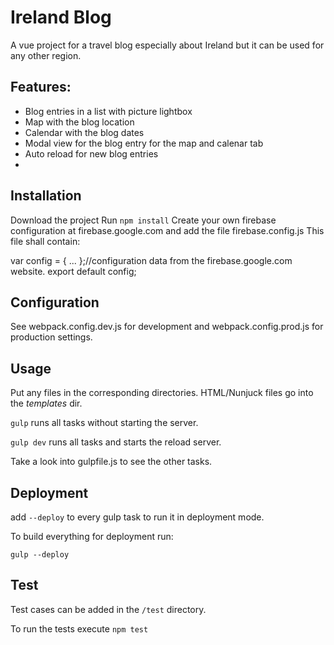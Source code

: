 # Ireland Blog

A vue project for a travel blog especially about Ireland but it can be used for any other region. 

## Features:

* Blog entries in a list with picture lightbox
* Map with the blog location
* Calendar with the blog dates
* Modal view for the blog entry for the map and calenar tab
* Auto reload for new blog entries
* 

## Installation

Download the project
Run ```npm install```
Create your own firebase configuration at firebase.google.com and add the file firebase.config.js
This file shall contain:

var config = {
    ...
};//configuration data from the firebase.google.com website.
export default config;

## Configuration

See webpack.config.dev.js for development and webpack.config.prod.js for production settings. 

## Usage

Put any files in the corresponding directories.
HTML/Nunjuck files go into the _templates_ dir.

```gulp``` runs all tasks without starting the server.

```gulp dev``` runs all tasks and starts the reload server.

Take a look into gulpfile.js to see the other tasks.

## Deployment

add ```--deploy``` to every gulp task to run it in deployment mode.

To build everything for deployment run:
 
```gulp --deploy```

## Test

Test cases can be added in the `/test` directory.

To run the tests execute `npm test`
